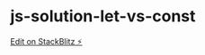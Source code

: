 # js-solution-let-vs-const

[Edit on StackBlitz ⚡️](https://stackblitz.com/edit/js-solution-let-vs-const)